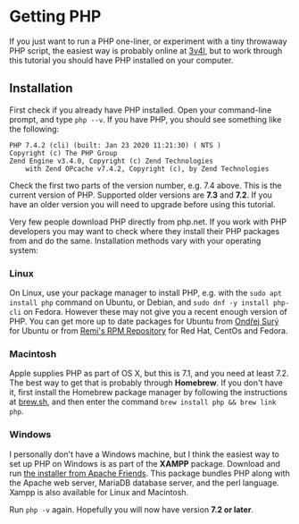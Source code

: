 # Getting PHP

If you just want to run a PHP one-liner, or experiment with a tiny throwaway PHP script, the easiest way is probably
online at [3v4l](https://3v4l.org/), but to work through this tutorial you should have PHP installed on your computer.

## Installation

First check if you already have PHP installed. Open your command-line prompt, and type `php --v`. If you have PHP, you
should see something like the following:

```
PHP 7.4.2 (cli) (built: Jan 23 2020 11:21:30) ( NTS )
Copyright (c) The PHP Group
Zend Engine v3.4.0, Copyright (c) Zend Technologies
    with Zend OPcache v7.4.2, Copyright (c), by Zend Technologies
```

Check the first two parts of the version number, e.g. 7.4 above. This is the current version of PHP. Supported older
versions are **7.3** and **7.2**. If you have an older version you will need to upgrade before using this tutorial.

Very few people download PHP directly from php.net. If you work with PHP developers you may want to check where
they install their PHP packages from and do the same. Installation methods vary with your operating system:

### Linux

On Linux, use your package manager to install PHP, e.g. with the `sudo apt install php` command on Ubuntu, or Debian, and
`sudo dnf -y install php-cli` on Fedora. However these may not give you a recent enough version of PHP. You can get
more up to date packages for Ubuntu from [Ondřej Surý](https://launchpad.net/~ondrej/+archive/ubuntu/php) for Ubuntu or 
from [Remi's RPM Repository](https://rpms.remirepo.net/wizard/) for Red Hat, CentOs and Fedora.

### Macintosh

Apple supplies PHP as part of OS X, but this is 7.1, and you need at least 7.2. The best way to get that is probably
through **Homebrew**. If you don't have it, first install the Homebrew package manager by following the instructions at 
[brew.sh](https://brew.sh/), and then enter the command `brew install php && brew link php`. 

### Windows

I personally don't have a Windows machine, but I think the easiest way to set up PHP on Windows is as part of the 
**XAMPP** package. Download and run [the installer from Apache Friends](https://www.apachefriends.org/index.html). This
package bundles PHP along with the Apache web server, MariaDB database server, and the perl language. Xampp is also available
for Linux and Macintosh. 

Run `php -v` again. Hopefully you will now have version **7.2 or later**.
